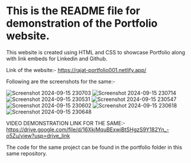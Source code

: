 # This is the README file for demonstration of the Portfolio website.

This website is created using HTML and CSS to showcase Portfolio along with link embeds for Linkedin and Github.

Link of the website:- https://rajat-portfolio001.netlify.app/

Following are the screenshots for the same:-

![Screenshot 2024-09-15 230703](https://github.com/user-attachments/assets/e0da9c93-0da1-427d-b44f-cceaca5701f6)
![Screenshot 2024-09-15 230714](https://github.com/user-attachments/assets/512a5197-6791-4296-93b0-827afaba1dd0)
![Screenshot 2024-09-15 230531](https://github.com/user-attachments/assets/eb51f333-4f98-4dff-b574-6adf09b1269d)
![Screenshot 2024-09-15 230547](https://github.com/user-attachments/assets/2cbb320c-e35f-4063-a0af-9e536c6b63a3)
![Screenshot 2024-09-15 230602](https://github.com/user-attachments/assets/4902df73-384a-4793-bfbc-a732cac35f28)
![Screenshot 2024-09-15 230618](https://github.com/user-attachments/assets/8f699d58-c1c2-4ddc-8539-80a00ff3744f)
![Screenshot 2024-09-15 230648](https://github.com/user-attachments/assets/3136603a-e978-486c-b38e-1069b77ae94b)

VIDEO DEMONSTRATION LINK FOR THE SAME:-
https://drive.google.com/file/d/16XkjMquBExwiBtSHgzS9Y182Yn_-o5Zu/view?usp=drive_link

The code for the same project can be found in the portfolio folder in this same repository.
